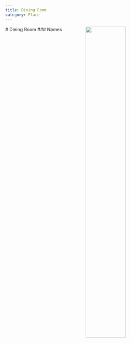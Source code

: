 ```yaml
---
title: Dining Room
category: Place
---
```

<img src="/img/2020-Dining-Room.jpeg" align="right" style="width: 50%;">
# Dining Room
### Names
